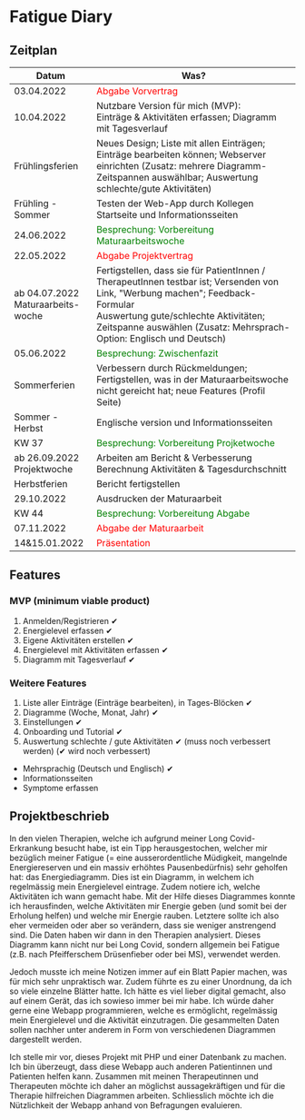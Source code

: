 # Fatigue Diary

## Zeitplan

| Datum | Was? |
|-----|----|
| 03.04.2022 | <span style="color:red">Abgabe Vorvertrag</span> |
| 10.04.2022 | Nutzbare Version für mich (MVP): <br /> Einträge & Aktivitäten erfassen; Diagramm mit Tagesverlauf|
| Frühlingsferien | Neues Design; Liste mit allen Einträgen; Einträge bearbeiten können; Webserver einrichten (Zusatz: mehrere Diagramm-Zeitspannen auswählbar; Auswertung schlechte/gute Aktivitäten) |
|Frühling - Sommer | Testen der Web-App durch Kollegen <br /> Startseite und Informationsseiten|
| 24.06.2022 | <span style="color:green">Besprechung: Vorbereitung Maturaarbeitswoche</span> |
| 22.05.2022 | <span style="color:red">Abgabe Projektvertrag</span> |
| ab 04.07.2022 <br /> Maturaarbeits-woche| Fertigstellen, dass sie für PatientInnen / TherapeutInnen testbar ist; Versenden von Link, "Werbung machen"; Feedback-Formular <br /> Auswertung gute/schlechte Aktivitäten; Zeitspanne auswählen (Zusatz: Mehrsprach-Option: Englisch und Deutsch) |
| 05.06.2022 | <span style="color:green">Besprechung: Zwischenfazit</span> |
| Sommerferien | Verbessern durch Rückmeldungen; Fertigstellen, was in der Maturaarbeitswoche nicht gereicht hat;  neue Features (Profil Seite) |
| Sommer - Herbst | Englische version und Informationsseiten |
| KW 37 | <span style="color:green">Besprechung: Vorbereitung Projketwoche</span> |
| ab 26.09.2022 <br /> Projektwoche| Arbeiten am Bericht & Verbesserung Berechnung Aktivitäten & Tagesdurchschnitt |
| Herbstferien | Bericht fertigstellen |
| 29.10.2022 | Ausdrucken der Maturaarbeit |
| KW 44 | <span style="color:green">Besprechung: Vorbereitung Abgabe</span> |
| 07.11.2022 | <span style="color:red">Abgabe der Maturaarbeit</span> |
| 14&15.01.2022 | <span style="color:red">Präsentation</span> |

## Features
### MVP (minimum viable product)
1. Anmelden/Registrieren ✔
1. Energielevel erfassen ✔
1. Eigene Aktivitäten erstellen ✔
1. Energielevel mit Aktivitäten erfassen ✔
1. Diagramm mit Tagesverlauf ✔


### Weitere Features
1. Liste aller Einträge (Einträge bearbeiten), in Tages-Blöcken ✔
1. Diagramme (Woche, Monat, Jahr) ✔
1. Einstellungen ✔
1. Onboarding und Tutorial ✔
1. Auswertung schlechte / gute Aktivitäten ✔ (muss noch verbessert werden) (✔ wird noch verbessert)
- Mehrsprachig (Deutsch und Englisch) ✔
- Informationsseiten
- Symptome erfassen


## Projektbeschrieb

In den vielen Therapien, welche ich aufgrund meiner Long Covid-Erkrankung besucht habe, ist ein Tipp herausgestochen, welcher mir bezüglich meiner Fatigue (= eine ausserordentliche Müdigkeit, mangelnde Energiereserven und ein massiv erhöhtes Pausenbedürfnis) sehr geholfen hat: das Energiediagramm. Dies ist ein Diagramm, in welchem ich regelmässig mein Energielevel eintrage. Zudem notiere ich, welche Aktivitäten ich wann gemacht habe. Mit der Hilfe dieses Diagrammes konnte ich herausfinden, welche Aktivitäten mir Energie geben (und somit bei der Erholung helfen) und welche mir Energie rauben. Letztere sollte ich also eher vermeiden oder aber so verändern, dass sie weniger anstrengend sind. Die Daten haben wir dann in den Therapien analysiert. Dieses Diagramm kann nicht nur bei Long Covid, sondern allgemein bei Fatigue (z.B. nach Pfeifferschem Drüsenfieber oder bei MS), verwendet werden.

Jedoch musste ich meine Notizen immer auf ein Blatt Papier machen, was für mich sehr unpraktisch war. Zudem führte es zu einer Unordnung, da ich so viele einzelne Blätter hatte. Ich hätte es viel lieber digital gemacht, also auf einem Gerät, das ich sowieso immer bei mir habe. Ich würde daher gerne eine Webapp programmieren, welche es ermöglicht, regelmässig mein Energielevel und die Aktivität einzutragen. Die gesammelten Daten sollen nachher unter anderem in Form von verschiedenen Diagrammen dargestellt werden.

Ich stelle mir vor, dieses Projekt mit PHP und einer Datenbank zu machen. Ich bin überzeugt, dass diese Webapp auch anderen Patientinnen und Patienten helfen kann. Zusammen mit meinen Therapeutinnen und Therapeuten möchte ich daher an möglichst aussagekräftigen und für die Therapie hilfreichen Diagrammen arbeiten. Schliesslich möchte ich die Nützlichkeit der Webapp anhand von Befragungen evaluieren.
